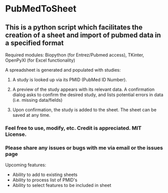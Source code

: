 # PubMedToSheet

## This is a python script which facilitates the creation of a sheet and import of pubmed data in a specified format

Required modules: Biopython (for Entrez/Pubmed access), TKinter, OpenPyXl (for Excel functionality)

A spreadsheet is generated and populated with studies:

1) A study is looked up via its PMID (PubMed ID Number).

2) A preview of the study appears with its relevant data. A confirmation dialog asks to confirm the desired study, and lists potential errors in data (i.e. missing data/fields)

3) Upon confirmation, the study is added to the sheet. The sheet can be saved at any time.

### Feel free to use, modify, etc. Credit is appreciated. MIT License.

### Please share any issues or bugs with me via email or the issues page

Upcoming features:
- Ability to add to existing sheets
- Ability to process list of PMID's
- Ability to select features to be included in sheet
